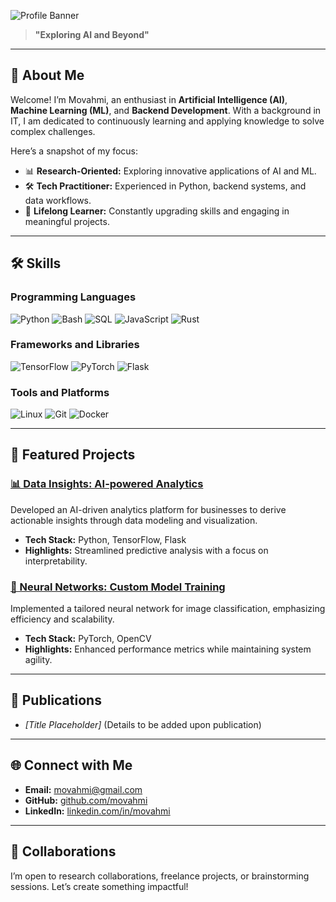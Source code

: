 ![Profile Banner](assets/profile-banner.png)

> **"Exploring AI and Beyond"**

---

## 📘 About Me
Welcome! I’m Movahmi, an enthusiast in **Artificial Intelligence (AI)**, **Machine Learning (ML)**, and **Backend Development**. With a background in IT, I am dedicated to continuously learning and applying knowledge to solve complex challenges.

Here’s a snapshot of my focus:
- 📊 **Research-Oriented:** Exploring innovative applications of AI and ML.
- 🛠️ **Tech Practitioner:** Experienced in Python, backend systems, and data workflows.
- 🌱 **Lifelong Learner:** Constantly upgrading skills and engaging in meaningful projects.

---

## 🛠️ Skills

### Programming Languages  
![Python](https://img.shields.io/badge/Python-FFD43B?style=for-the-badge&logo=python&logoColor=blue) ![Bash](https://img.shields.io/badge/Bash-4EAA25?style=for-the-badge&logo=gnu-bash&logoColor=white) ![SQL](https://img.shields.io/badge/SQL-003B57?style=for-the-badge&logo=postgresql&logoColor=white) ![JavaScript](https://img.shields.io/badge/JavaScript-F7DF1E?style=for-the-badge&logo=javascript&logoColor=black) ![Rust](https://img.shields.io/badge/Rust-000000?style=for-the-badge&logo=rust&logoColor=white)

### Frameworks and Libraries  
![TensorFlow](https://img.shields.io/badge/TensorFlow-FF6F00?style=for-the-badge&logo=tensorflow&logoColor=white) ![PyTorch](https://img.shields.io/badge/PyTorch-EE4C2C?style=for-the-badge&logo=pytorch&logoColor=white) ![Flask](https://img.shields.io/badge/Flask-000000?style=for-the-badge&logo=flask&logoColor=white)

### Tools and Platforms  
![Linux](https://img.shields.io/badge/Linux-FCC624?style=for-the-badge&logo=linux&logoColor=black) ![Git](https://img.shields.io/badge/Git-F05032?style=for-the-badge&logo=git&logoColor=white) ![Docker](https://img.shields.io/badge/Docker-2496ED?style=for-the-badge&logo=docker&logoColor=white)

---

## 📂 Featured Projects

### [📊 Data Insights: AI-powered Analytics](projects/data-insights/README.md)
Developed an AI-driven analytics platform for businesses to derive actionable insights through data modeling and visualization.

- **Tech Stack:** Python, TensorFlow, Flask
- **Highlights:** Streamlined predictive analysis with a focus on interpretability.

### [🧠 Neural Networks: Custom Model Training](projects/custom-nn/README.md)
Implemented a tailored neural network for image classification, emphasizing efficiency and scalability.

- **Tech Stack:** PyTorch, OpenCV
- **Highlights:** Enhanced performance metrics while maintaining system agility.

---

## 📝 Publications

- _[Title Placeholder]_ (Details to be added upon publication)

---

## 🌐 Connect with Me

- **Email:** [movahmi@gmail.com](mailto:movahmi@gmail.com)  
- **GitHub:** [github.com/movahmi](https://github.com/movahmi)  
- **LinkedIn:** [linkedin.com/in/movahmi](https://linkedin.com/in/movahmi)

---

## 🤝 Collaborations
I’m open to research collaborations, freelance projects, or brainstorming sessions. Let’s create something impactful!
